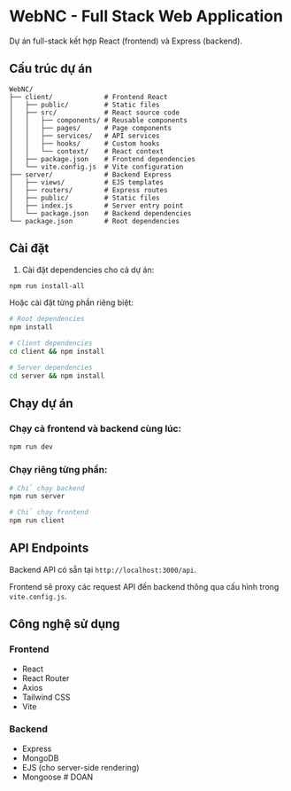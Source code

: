# WebNC - Full Stack Web Application

Dự án full-stack kết hợp React (frontend) và Express (backend).

## Cấu trúc dự án

```
WebNC/
├── client/             # Frontend React
│   ├── public/         # Static files
│   ├── src/            # React source code
│   │   ├── components/ # Reusable components
│   │   ├── pages/      # Page components
│   │   ├── services/   # API services
│   │   ├── hooks/      # Custom hooks
│   │   └── context/    # React context
│   ├── package.json    # Frontend dependencies
│   └── vite.config.js  # Vite configuration
├── server/             # Backend Express
│   ├── views/          # EJS templates
│   ├── routers/        # Express routes
│   ├── public/         # Static files
│   ├── index.js        # Server entry point
│   └── package.json    # Backend dependencies
└── package.json        # Root dependencies
```

## Cài đặt

1. Cài đặt dependencies cho cả dự án:

```bash
npm run install-all
```

Hoặc cài đặt từng phần riêng biệt:

```bash
# Root dependencies
npm install

# Client dependencies
cd client && npm install

# Server dependencies
cd server && npm install
```

## Chạy dự án

### Chạy cả frontend và backend cùng lúc:

```bash
npm run dev
```

### Chạy riêng từng phần:

```bash
# Chỉ chạy backend
npm run server

# Chỉ chạy frontend
npm run client
```

## API Endpoints

Backend API có sẵn tại `http://localhost:3000/api`.

Frontend sẽ proxy các request API đến backend thông qua cấu hình trong `vite.config.js`.

## Công nghệ sử dụng

### Frontend
- React
- React Router
- Axios
- Tailwind CSS
- Vite

### Backend
- Express
- MongoDB
- EJS (cho server-side rendering)
- Mongoose #   D O A N  
 